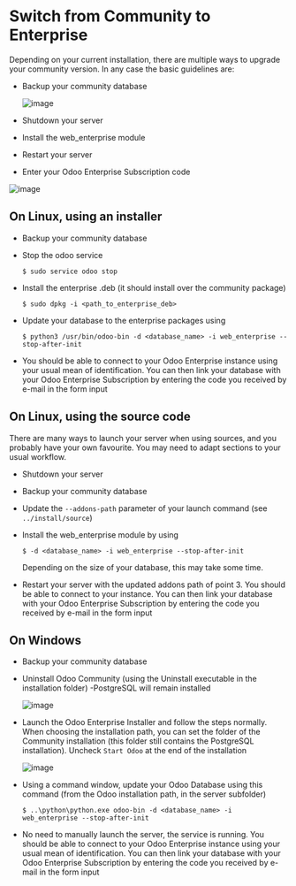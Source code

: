 # Switch from Community to Enterprise

Depending on your current installation, there are multiple ways to
upgrade your community version. In any case the basic guidelines are:

  - Backup your community database
    
    ![image](enterprise/db_manager.png)

  - Shutdown your server

  - Install the web\_enterprise module

  - Restart your server

  - Enter your Odoo Enterprise Subscription code

![image](enterprise/enterprise_code.png)

## On Linux, using an installer

  - Backup your community database

  - Stop the odoo service
    
    ``` console
    $ sudo service odoo stop
    ```

  - Install the enterprise .deb (it should install over the community
    package)
    
    ``` console
    $ sudo dpkg -i <path_to_enterprise_deb>
    ```

  - Update your database to the enterprise packages using
    
    ``` console
    $ python3 /usr/bin/odoo-bin -d <database_name> -i web_enterprise --stop-after-init
    ```

  - You should be able to connect to your Odoo Enterprise instance using
    your usual mean of identification. You can then link your database
    with your Odoo Enterprise Subscription by entering the code you
    received by e-mail in the form input

## On Linux, using the source code

There are many ways to launch your server when using sources, and you
probably have your own favourite. You may need to adapt sections to your
usual workflow.

  - Shutdown your server

  - Backup your community database

  - Update the `--addons-path` parameter of your launch command (see
    `../install/source`)

  - Install the web\_enterprise module by using
    
    ``` console
    $ -d <database_name> -i web_enterprise --stop-after-init
    ```
    
    Depending on the size of your database, this may take some time.

  - Restart your server with the updated addons path of point 3. You
    should be able to connect to your instance. You can then link your
    database with your Odoo Enterprise Subscription by entering the code
    you received by e-mail in the form input

## On Windows

  - Backup your community database

  - Uninstall Odoo Community (using the Uninstall executable in the
    installation folder) -PostgreSQL will remain installed
    
    ![image](enterprise/windows_uninstall.png)

  - Launch the Odoo Enterprise Installer and follow the steps normally.
    When choosing the installation path, you can set the folder of the
    Community installation (this folder still contains the PostgreSQL
    installation). Uncheck `Start Odoo` at the end of the installation
    
    ![image](enterprise/windows_setup.png)

  - Using a command window, update your Odoo Database using this command
    (from the Odoo installation path, in the server subfolder)
    
    ``` console
    $ ..\python\python.exe odoo-bin -d <database_name> -i web_enterprise --stop-after-init
    ```

  - No need to manually launch the server, the service is running. You
    should be able to connect to your Odoo Enterprise instance using
    your usual mean of identification. You can then link your database
    with your Odoo Enterprise Subscription by entering the code you
    received by e-mail in the form input

